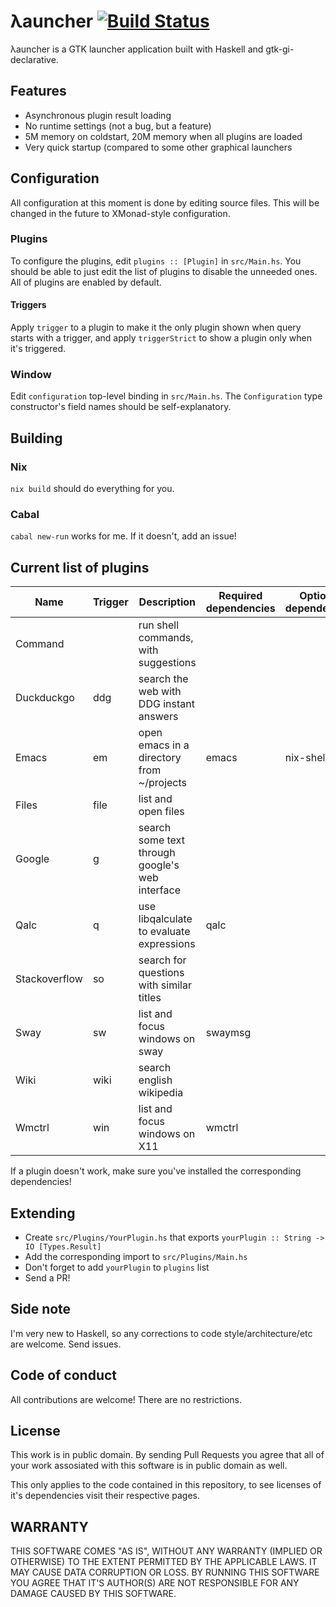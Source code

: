 # λauncher [![Build Status](https://travis-ci.com/balsoft/lambda-launcher.svg?branch=master)](https://travis-ci.com/balsoft/lambda-launcher)

λauncher is a GTK launcher application built with Haskell and 
gtk-gi-declarative.

## Features

 -  Asynchronous plugin result loading
 -  No runtime settings (not a bug, but a feature)
 -  5M memory on coldstart, 20M memory when all plugins are loaded
 -  Very quick startup (compared to some other graphical launchers

## Configuration
All configuration at this moment is done by editing source files. This will be changed in the future to XMonad-style configuration.

### Plugins
To configure the plugins, edit `plugins :: [Plugin]` in `src/Main.hs`. You should be able to just edit the list of plugins to disable the unneeded ones. All of plugins are enabled by default.
#### Triggers
Apply `trigger` to a plugin to make it the only plugin shown when query starts with a trigger, and apply `triggerStrict` to show a plugin only when it's triggered.

### Window
Edit `configuration` top-level binding in `src/Main.hs`. The `Configuration` type constructor's field names should be self-explanatory.

## Building
### Nix
`nix build` should do everything for you.
### Cabal
`cabal new-run` works for me. If it doesn't, add an issue!

## Current list of plugins 
| Name          | Trigger | Description                                     | Required dependencies | Optional dependencies |
|---------------|---------|-------------------------------------------------|-----------------------|-----------------------|
| Command       |         | run shell commands, with suggestions            |                       |                       |
| Duckduckgo    | ddg     | search the web with DDG instant answers         |                       |                       |
| Emacs         | em      | open emacs in a directory from ~/projects       | emacs                 | nix-shell             |
| Files         | file    | list and open files                             |                       |                       |
| Google        | g       | search some text through google's web interface |                       |                       |
| Qalc          | q       | use libqalculate to evaluate expressions        | qalc                  |                       |
| Stackoverflow | so      | search for questions with similar titles        |                       |                       |
| Sway          | sw      | list and focus windows on sway                  | swaymsg               |                       |
| Wiki          | wiki    | search english wikipedia                        |                       |                       |
| Wmctrl        | win     | list and focus windows on X11                   | wmctrl                |                       |

If a plugin doesn't work, make sure you've installed the corresponding dependencies!

## Extending
 -  Create `src/Plugins/YourPlugin.hs` that exports 
    `yourPlugin :: String -> IO [Types.Result]`
 -  Add the corresponding import to `src/Plugins/Main.hs`
 -  Don't forget to add `yourPlugin` to `plugins` list
 -  Send a PR!

## Side note

I'm very new to Haskell, so any corrections to code
style/architecture/etc are welcome. Send issues.


## Code of conduct

All contributions are welcome! There are no restrictions.

## License

This work is in public domain. By sending Pull Requests you agree that
all of your work assosiated with this software is in public domain as
well.

This only applies to the code contained in this repository, to see
licenses of it's dependencies visit their respective pages.

## WARRANTY

THIS SOFTWARE COMES "AS IS", WITHOUT ANY WARRANTY (IMPLIED OR
OTHERWISE) TO THE EXTENT PERMITTED BY THE APPLICABLE LAWS. IT MAY
CAUSE DATA CORRUPTION OR LOSS. BY RUNNING THIS SOFTWARE YOU AGREE 
THAT IT'S AUTHOR(S) ARE NOT RESPONSIBLE FOR ANY DAMAGE CAUSED BY 
THIS SOFTWARE.

